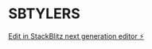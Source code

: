 # SBTYLERS

[Edit in StackBlitz next generation editor ⚡️](https://stackblitz.com/~/github.com/MrzKayDreams93/SBTYLERS)